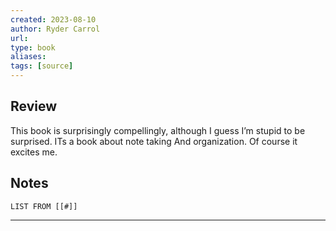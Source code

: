 ```yaml
---
created: 2023-08-10
author: Ryder Carrol
url: 
type: book
aliases: 
tags: [source]
---
```

## Review
This book is surprisingly compellingly, although I guess I’m stupid to be surprised. ITs a book about note taking And organization. Of course it excites me.

## Notes
```dataview
LIST FROM [[#]]
```

---